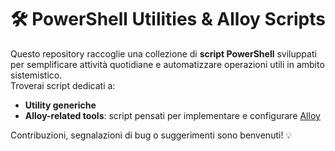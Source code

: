 # 🛠️ PowerShell Utilities & Alloy Scripts

Questo repository raccoglie una collezione di **script PowerShell** sviluppati per semplificare attività quotidiane e automatizzare operazioni utili in ambito sistemistico.  
Troverai script dedicati a:

- **Utility generiche**
- **Alloy-related tools**: script pensati per implementare e configurare [Alloy](https://alloytools.org/)

Contribuzioni, segnalazioni di bug o suggerimenti sono benvenuti! 💡
